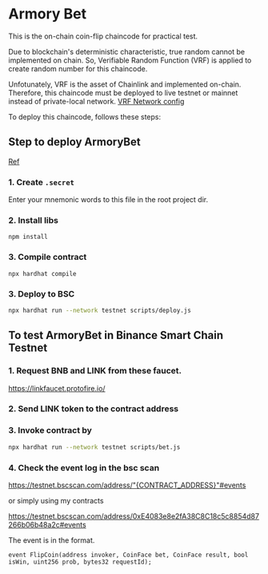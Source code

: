 # Armory Bet

This is the on-chain coin-flip chaincode for practical test.

Due to blockchain's deterministic characteristic, true random cannot be implemented on chain.
So, Verifiable Random Function (VRF) is applied to create random number for this chaincode.

Unfotunately, VRF is the asset of Chainlink and implemented on-chain. 
Therefore, this chaincode must be deployed to live testnet or mainnet instead of private-local network. [VRF Network config](https://docs.chain.link/docs/vrf-contracts/)

To deploy this chaincode, follows these steps:

## Step to deploy ArmoryBet

[Ref](https://docs.binance.org/smart-chain/developer/deploy/hardhat.html)

### 1. Create `.secret`
Enter your mnemonic words to this file in the root project dir.

### 2. Install libs
```
npm install
```

### 3. Compile contract

```
npx hardhat compile
```

### 3. Deploy to BSC

```bash
npx hardhat run --network testnet scripts/deploy.js
```

## To test ArmoryBet in Binance Smart Chain Testnet

### 1. Request BNB and LINK from these faucet.

https://linkfaucet.protofire.io/


### 2. Send LINK token to the contract address 

### 3. Invoke contract by 

```bash
npx hardhat run --network testnet scripts/bet.js
```

### 4. Check the event log in the bsc scan

https://testnet.bscscan.com/address/"{CONTRACT_ADDRESS}"#events 

or simply using my contracts

https://testnet.bscscan.com/address/0xE4083e8e2fA38C8C18c5c8854d87266b06b48a2c#events 

The event is in the format.

```solidity
event FlipCoin(address invoker, CoinFace bet, CoinFace result, bool isWin, uint256 prob, bytes32 requestId);
```

